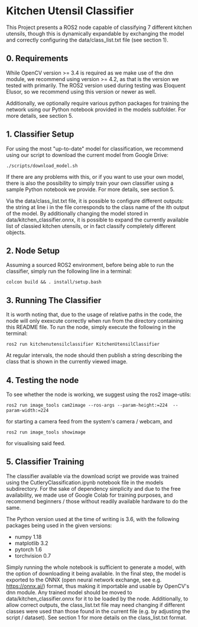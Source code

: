 # Kitchen Utensil Classifier

This Project presents a ROS2 node capable of classifying 7 different kitchen utensils, though
this is dynamically expandable by exchanging the model and correctly configuring the data/class\_list.txt
file (see section 1).


## 0. Requirements

While OpenCV version >= 3.4 is required as we make use of the dnn module, we recommend using
version >= 4.2, as that is the version we tested with primarily. The ROS2 version used during
testing was Eloquent Elusor, so we recommend using this version or newer as well.

Additionally, we optionally require various python packages for training the network using our
Python notebook provided in the models subfolder. For more details, see section 5.


## 1. Classifier Setup

For using the most "up-to-date" model for classification, we recommend using our script to
download the current model from Google Drive:

    ./scripts/download_model.sh

If there are any problems with this, or if you want to use your own model, there is also the
possibility to simply train your own classifier using a sample Python notebook we provide.
For more details, see section 5.

Via the data/class\_list.txt file, it is possible to configure different outputs: the string at
line i in the file corresponds to the class name of the ith output of the model. By additionally
changing the model stored in data/kitchen\_classifier.onnx, it is possible to expand the currently
available list of classied kitchen utensils, or in fact classify completely different objects.


## 2. Node Setup

Assuming a sourced ROS2 environment, before being able to run the classifier, simply run
the following line in a terminal:

    colcon build && . install/setup.bash


## 3. Running The Classifier

It is worth noting that, due to the usage of relative paths in the code, the node will
only exexcute correctly when run from the directory containing this README file. To run
the node, simply execute the following in the terminal:

    ros2 run kitchenutensilclassifier KitchenUtensilClassifier

At regular intervals, the node should then publish a string describing the class that is
shown in the currently viewed image.


## 4. Testing the node

To see whether the node is working, we suggest using the ros2 image-utils:

    ros2 run image_tools cam2image --ros-args --param-height:=224  --param-width:=224

for starting a camera feed from the system's camera / webcam, and

    ros2 run image_tools showimage

for visualising said feed.


## 5. Classifier Training

The classifier available via the download script we provide was trained using the CutleryClassification.ipynb
notebook file in the models subdirectory. For the sake of dependency simplicity and due to the free
availability, we made use of Google Colab for training purposes, and recommend beginners / those without readily
available hardware to do the same.

The Python version used at the time of writing is 3.6, with the following packages being used in the given versions:

* numpy 1.18
* matplotlib 3.2
* pytorch 1.6
* torchvision 0.7

Simply running the whole notebook is sufficient to generate a model, with the option of downloading it being
available. In the final step, the model is exported to the ONNX (open neural network exchange, see e.g. https://onnx.ai/)
format, thus making it importable and usable by OpenCV's dnn module. Any trained model should be moved to data/kitchen\_classifier.onnx
for it to be loaded by the node.
Additionally, to allow correct outputs, the class\_list.txt file may need changing if different classes were used than those found
in the current file (e.g. by adjusting the script / dataset). See section 1 for more details on the class\_list.txt format.
